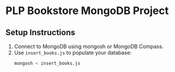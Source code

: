 # PLP Bookstore MongoDB Project

## Setup Instructions
1. Connect to MongoDB using mongosh or MongoDB Compass.
2. Use `insert_books.js` to populate your database:
   ```bash
   mongosh < insert_books.js
